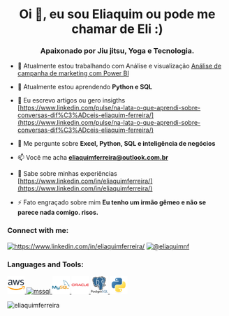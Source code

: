 <h1 align="center">Oi 👋, eu sou Eliaquim ou pode me chamar de Eli :)</h1>
<h3 align="center">Apaixonado por Jiu jitsu, Yoga e Tecnologia.</h3>

- 🔭 Atualmente estou trabalhando com Análise e visualização [Análise de campanha de marketing com Power BI](https://app.powerbi.com/view?r=eyJrIjoiZjVlZTA1NDAtMWVlZC00NmI4LTkzY2EtN2NmNWZhNWNkYWIyIiwidCI6ImI2ZjlhNGQ5LTQ2MDQtNDgxYi05OGJkLWI5YTFhMDViNjBjOSJ9)

- 🌱 Atualmente estou aprendendo **Python e SQL**

- 📝 Eu escrevo artigos ou gero insigths [https://www.linkedin.com/pulse/na-lata-o-que-aprendi-sobre-conversas-dif%C3%ADceis-eliaquim-ferreira/](https://www.linkedin.com/pulse/na-lata-o-que-aprendi-sobre-conversas-dif%C3%ADceis-eliaquim-ferreira/)

- 💬 Me pergunte sobre **Excel, Python, SQL e inteligência de negócios**

- 📫 Você me acha **eliaquimferreira@outlook.com.br**

- 📄 Sabe sobre minhas experiências [https://www.linkedin.com/in/eliaquimferreira/](https://www.linkedin.com/in/eliaquimferreira/)

- ⚡ Fato engraçado sobre mim **Eu tenho um irmão gêmeo e não se parece nada comigo. risos.**

<h3 align="left">Connect with me:</h3>
<p align="left">
<a href="https://linkedin.com/in/https://www.linkedin.com/in/eliaquimferreira/" target="blank"><img align="center" src="https://raw.githubusercontent.com/rahuldkjain/github-profile-readme-generator/master/src/images/icons/Social/linked-in-alt.svg" alt="https://www.linkedin.com/in/eliaquimferreira/" height="30" width="40" /></a>
<a href="https://instagram.com/@eliaquimnf" target="blank"><img align="center" src="https://raw.githubusercontent.com/rahuldkjain/github-profile-readme-generator/master/src/images/icons/Social/instagram.svg" alt="@eliaquimnf" height="30" width="40" /></a>
</p>

<h3 align="left">Languages and Tools:</h3>
<p align="left"> <a href="https://aws.amazon.com" target="_blank" rel="noreferrer"> <img src="https://raw.githubusercontent.com/devicons/devicon/master/icons/amazonwebservices/amazonwebservices-original-wordmark.svg" alt="aws" width="40" height="40"/> </a> <a href="https://www.microsoft.com/en-us/sql-server" target="_blank" rel="noreferrer"> <img src="https://www.svgrepo.com/show/303229/microsoft-sql-server-logo.svg" alt="mssql" width="40" height="40"/> </a> <a href="https://www.mysql.com/" target="_blank" rel="noreferrer"> <img src="https://raw.githubusercontent.com/devicons/devicon/master/icons/mysql/mysql-original-wordmark.svg" alt="mysql" width="40" height="40"/> </a> <a href="https://www.oracle.com/" target="_blank" rel="noreferrer"> <img src="https://raw.githubusercontent.com/devicons/devicon/master/icons/oracle/oracle-original.svg" alt="oracle" width="40" height="40"/> </a> <a href="https://www.postgresql.org" target="_blank" rel="noreferrer"> <img src="https://raw.githubusercontent.com/devicons/devicon/master/icons/postgresql/postgresql-original-wordmark.svg" alt="postgresql" width="40" height="40"/> </a> <a href="https://www.python.org" target="_blank" rel="noreferrer"> <img src="https://raw.githubusercontent.com/devicons/devicon/master/icons/python/python-original.svg" alt="python" width="40" height="40"/> </a> </p>

<p><img align="center" src="https://github-readme-stats.vercel.app/api/top-langs?username=eliaquimferreira&show_icons=true&locale=en&layout=compact" alt="eliaquimferreira" /></p>

<!---

<!---
Eliaquimferreira/Eliaquimferreira is a ✨ special ✨ repository because its `README.md` (this file) appears on your GitHub profile.
You can click the Preview link to take a look at your changes.
--->
